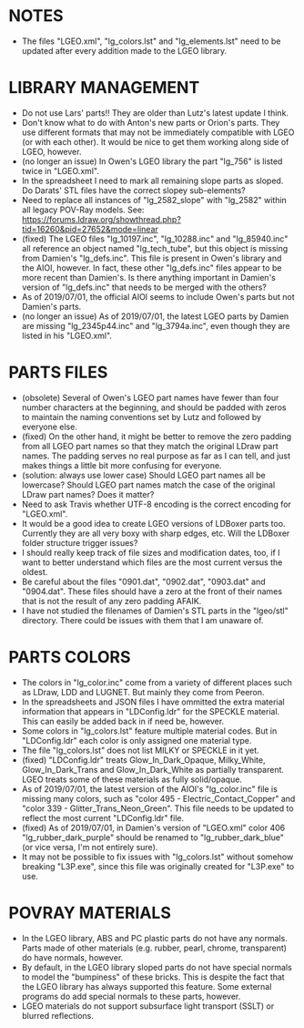 # NOTES
* The files "LGEO.xml", "lg_colors.lst" and "lg_elements.lst" need to be updated after every addition made to the LGEO library.


# LIBRARY MANAGEMENT
* Do not use Lars' parts!! They are older than Lutz's latest update I think.
* Don't know what to do with Anton's new parts or Orion's parts. They use different formats that may not be immediately compatible with LGEO (or with each other). It would be nice to get them working along side of LGEO, however.
* (no longer an issue) In Owen's LGEO library the part "lg_756" is listed twice in "LGEO.xml".
* In the spreadsheet I need to mark all remaining slope parts as sloped. Do Darats' STL files have the correct slopey sub-elements?
* Need to replace all instances of "lg_2582_slope" with "lg_2582" within all legacy POV-Ray models. See: https://forums.ldraw.org/showthread.php?tid=16260&pid=27652&mode=linear
* (fixed) The LGEO files "lg_10197.inc", "lg_10288.inc" and "lg_85940.inc" all reference an object named "lg_tech_tube", but this object is missing from Damien's "lg_defs.inc". This file is present in Owen's library and the AIOI, however. In fact, these other "lg_defs.inc" files appear to be more recent than Damien's. Is there anything important in Damien's version of "lg_defs.inc" that needs to be merged with the others?
* As of 2019/07/01, the official AIOI seems to include Owen's parts but not Damien's parts.
* (no longer an issue) As of 2019/07/01, the latest LGEO parts by Damien are missing "lg_2345p44.inc" and "lg_3794a.inc", even though they are listed in his "LGEO.xml".


# PARTS FILES
* (obsolete) Several of Owen's LGEO part names have fewer than four number characters at the beginning, and should be padded with zeros to maintain the naming conventions set by Lutz and followed by everyone else.
* (fixed) On the other hand, it might be better to remove the zero padding from all LGEO part names so that they match the original LDraw part names. The padding serves no real purpose as far as I can tell, and just makes things a little bit more confusing for everyone.
* (solution: always use lower case) Should LGEO part names all be lowercase? Should LGEO part names match the case of the original LDraw part names? Does it matter?
* Need to ask Travis whether UTF-8 encoding is the correct encoding for "LGEO.xml".
* It would be a good idea to create LGEO versions of LDBoxer parts too. Currently they are all very boxy with sharp edges, etc. Will the LDBoxer folder structure trigger issues?
* I should really keep track of file sizes and modification dates, too, if I want to better understand which files are the most current versus the oldest.
* Be careful about the files "0901.dat", "0902.dat", "0903.dat" and "0904.dat". These files should have a zero at the front of their names that is not the result of any zero padding AFAIK.
* I have not studied the filenames of Damien's STL parts in the "lgeo/stl" directory. There could be issues with them that I am unaware of.


# PARTS COLORS
* The colors in "lg_color.inc" come from a variety of different places such as LDraw, LDD and LUGNET. But mainly they come from Peeron.
* In the spreadsheets and JSON files I have ommitted the extra material information that appears in "LDConfig.ldr" for the SPECKLE material. This can easily be added back in if need be, however.
* Some colors in "lg_colors.lst" feature multiple material codes. But in "LDConfig.ldr" each color is only assigned one material type.
* The file "lg_colors.lst" does not list MILKY or SPECKLE in it yet.
* (fixed) "LDConfig.ldr" treats Glow_In_Dark_Opaque, Milky_White, Glow_In_Dark_Trans and Glow_In_Dark_White as partially transparent. LGEO treats some of these materials as fully solid/opaque.
* As of 2019/07/01, the latest version of the AIOI's "lg_color.inc" file is missing many colors, such as "color 495 - Electric_Contact_Copper" and "color 339 - Glitter_Trans_Neon_Green". This file needs to be updated to reflect the most current "LDConfig.ldr" file.
* (fixed) As of 2019/07/01, in Damien's version of "LGEO.xml" color 406 "lg_rubber_dark_purple" should be renamed to "lg_rubber_dark_blue" (or vice versa, I'm not entirely sure).
* It may not be possible to fix issues with "lg_colors.lst" without somehow breaking "L3P.exe", since this file was originally created for "L3P.exe" to use.


# POVRAY MATERIALS
* In the LGEO library, ABS and PC plastic parts do not have any normals. Parts made of other materials (e.g. rubber, pearl, chrome, transparent) do have normals, however. 
* By default, in the LGEO library sloped parts do not have special normals to model the "bumpiness" of these bricks. This is despite the fact that the LGEO library has always supported this feature. Some external programs do add special normals to these parts, however.
* LGEO materials do not support subsurface light transport (SSLT) or blurred reflections.
